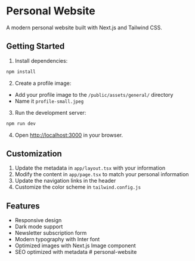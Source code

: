 # Personal Website

A modern personal website built with Next.js and Tailwind CSS.

## Getting Started

1. Install dependencies:
```bash
npm install
```

2. Create a profile image:
- Add your profile image to the `/public/assets/general/` directory
- Name it `profile-small.jpeg`

3. Run the development server:
```bash
npm run dev
```

4. Open [http://localhost:3000](http://localhost:3000) in your browser.

## Customization

1. Update the metadata in `app/layout.tsx` with your information
2. Modify the content in `app/page.tsx` to match your personal information
3. Update the navigation links in the header
4. Customize the color scheme in `tailwind.config.js`

## Features

- Responsive design
- Dark mode support
- Newsletter subscription form
- Modern typography with Inter font
- Optimized images with Next.js Image component
- SEO optimized with metadata # personal-website

